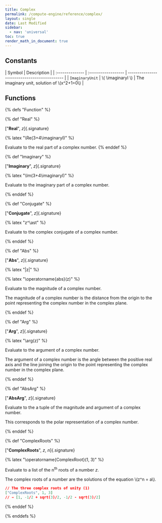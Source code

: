 ```yaml
---
title: Complex
permalink: /compute-engine/reference/complex/
layout: single
date: Last Modified
sidebar:
  - nav: 'universal'
toc: true
render_math_in_document: true
---
```


<section id='constants'>

## Constants

| Symbol          | Description         |
| :-------------- | :------------------ | --------------------------------------------- |
| `ImaginaryUnit` | \\( \imaginaryI \\) | The imaginary unit, solution of \\(x^2+1=0\\) |

</section>

## Functions

{% defs "Function" %}

{% def "Real" %}

[&quot;**Real**&quot;, _z_]{.signature}

{% latex "\\Re(3+4\\imaginaryI)" %}

Evaluate to the real part of a complex number.
{% enddef %}

{% def "Imaginary" %}

[&quot;**Imaginary**&quot;, _z_]{.signature}

{% latex "\\Im(3+4\\imaginaryI)" %}

 Evaluate to the imaginary part of a complex number.


{% enddef %}

{% def "Conjugate" %}

[&quot;**Conjugate**&quot;, _z_]{.signature}

{% latex "z^\\ast" %}


Evaluate to the complex conjugate of a complex number.


{% enddef %}

{% def "Abs" %}

[&quot;**Abs**&quot;, _z_]{.signature}

{% latex "|z|" %}

{% latex "\\operatorname{abs}(z)" %}


Evaluate to the magnitude of a complex number.

The magnitude of a complex number is the distance from the origin to the point representing the complex number in the complex plane.


{% enddef %}

{% def "Arg" %}

[&quot;**Arg**&quot;, _z_]{.signature}

{% latex "\\arg(z)" %}

Evaluate to the argument of a complex number.

The argument of a complex number is the angle between the positive real axis and the line joining the origin to the point representing the complex number in the complex plane.

{% enddef %}

{% def "AbsArg" %}

[&quot;**AbsArg**&quot;, _z_]{.signature}

Evaluate to the a tuple of the magnitude and argument of a complex number.

This corresponds to the polar representation of a complex number.


{% enddef %}

{% def "ComplexRoots" %}

[&quot;**ComplexRoots**&quot;, _z_, _n_]{.signature}

{% latex "\\operatorname{ComplexRoot}(1, 3)" %}


Evaluate to a list of the n<sup>th</sup> roots of a number _z_.

The complex roots of a number are the solutions of the equation \\(z^n = a\\).


```json example
// The three complex roots of unity (1)
["ComplexRoots", 1, 3]
// ➔ [1, -1/2 + sqrt(3)/2, -1/2 - sqrt(3)/2]
```

{% enddef %}


{% enddefs %}
